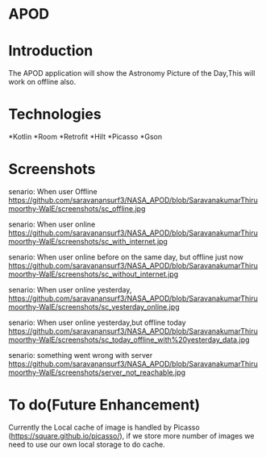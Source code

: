 # APOD
# Introduction
The APOD application will show the Astronomy Picture of the Day,This will work on offline also.


# Technologies
*Kotlin 
*Room
*Retrofit
*Hilt
*Picasso
*Gson


# Screenshots

senario: When user Offline
https://github.com/saravanansurf3/NASA_APOD/blob/SaravanakumarThirumoorthy-WalE/screenshots/sc_offline.jpg


senario: When user online
https://github.com/saravanansurf3/NASA_APOD/blob/SaravanakumarThirumoorthy-WalE/screenshots/sc_with_internet.jpg

senario: When user online before on the same day, but offline just now 
https://github.com/saravanansurf3/NASA_APOD/blob/SaravanakumarThirumoorthy-WalE/screenshots/sc_without_internet.jpg


senario: When user online yesterday,
https://github.com/saravanansurf3/NASA_APOD/blob/SaravanakumarThirumoorthy-WalE/screenshots/sc_yesterday_online.jpg

senario: When user online yesterday,but offline today
https://github.com/saravanansurf3/NASA_APOD/blob/SaravanakumarThirumoorthy-WalE/screenshots/sc_today_offline_with%20yesterday_data.jpg


senario: something went wrong with server
https://github.com/saravanansurf3/NASA_APOD/blob/SaravanakumarThirumoorthy-WalE/screenshots/server_not_reachable.jpg



# To do(Future Enhancement)
Currently the Local cache of image is handled by Picasso (https://square.github.io/picasso/),
if we store more number of images we need to use our own local storage to do cache.

